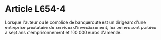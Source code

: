 # Article L654-4

Lorsque l'auteur ou le complice de banqueroute est un dirigeant d'une entreprise prestataire de services d'investissement, les peines sont portées à sept ans d'emprisonnement et 100 000 euros d'amende.
